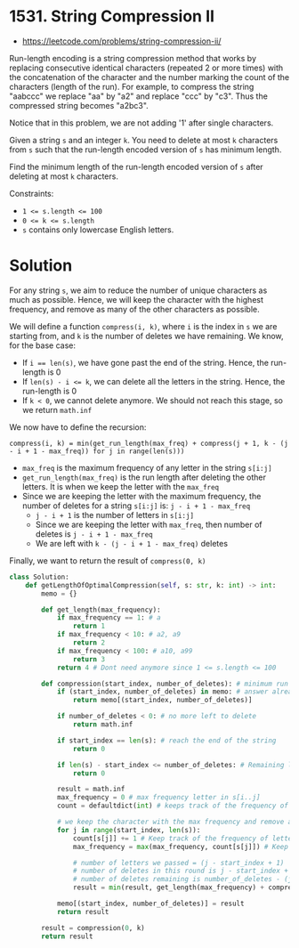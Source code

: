 # 1531. String Compression II

- https://leetcode.com/problems/string-compression-ii/

Run-length encoding is a string compression method that works by replacing consecutive identical characters (repeated 2 or more times) with the concatenation of the character and the number marking the count of the characters (length of the run). For example, to compress the string "aabccc" we replace "aa" by "a2" and replace "ccc" by "c3". Thus the compressed string becomes "a2bc3".

Notice that in this problem, we are not adding '1' after single characters.

Given a string `s` and an integer `k`. You need to delete at most `k` characters from `s` such that the run-length encoded version of `s` has minimum length.

Find the minimum length of the run-length encoded version of `s` after deleting at most `k` characters.

Constraints:

- `1 <= s.length <= 100`
- `0 <= k <= s.length`
- `s` contains only lowercase English letters.

# Solution

For any string `s`, we aim to reduce the number of unique characters as much as possible. Hence, we will keep the character with the highest frequency, and remove as many of the other characters as possible.

We will define a function `compress(i, k)`, where `i` is the index in `s` we are starting from, and `k` is the number of deletes we have remaining. We know, for the base case:

- If `i == len(s)`, we have gone past the end of the string. Hence, the run-length is 0
- If `len(s) - i <= k`, we can delete all the letters in the string. Hence, the run-length is 0
- If `k < 0`, we cannot delete anymore. We should not reach this stage, so we return `math.inf`

We now have to define the recursion:

```
compress(i, k) = min(get_run_length(max_freq) + compress(j + 1, k - (j - i + 1 - max_freq)) for j in range(len(s)))
```

- `max_freq` is the maximum frequency of any letter in the string `s[i:j]`
- `get_run_length(max_freq)` is the run length after deleting the other letters. It is when we keep the letter with the `max_freq`
- Since we are keeping the letter with the maximum frequency, the number of deletes for a string `s[i:j]` is: `j - i + 1 - max_freq`
  - `j - i + 1` is the number of letters in `s[i:j]`
  - Since we are keeping the letter with `max_freq`, then number of deletes is `j - i + 1 - max_freq`
  - We are left with `k - (j - i + 1 - max_freq)` deletes

Finally, we want to return the result of `compress(0, k)`

```python
class Solution:
    def getLengthOfOptimalCompression(self, s: str, k: int) -> int:
        memo = {}

        def get_length(max_frequency):
            if max_frequency == 1: # a
                return 1
            if max_frequency < 10: # a2, a9
                return 2
            if max_frequency < 100: # a10, a99
                return 3
            return 4 # Dont need anymore since 1 <= s.length <= 100

        def compression(start_index, number_of_deletes): # minimum run length to encode s[i:] with at most number_of_deletes deletions
            if (start_index, number_of_deletes) in memo: # answer already computed
                return memo[(start_index, number_of_deletes)]

            if number_of_deletes < 0: # no more left to delete
                return math.inf

            if start_index == len(s): # reach the end of the string
                return 0

            if len(s) - start_index <= number_of_deletes: # Remaining length of the string is shorter than number of deletes
                return 0

            result = math.inf
            max_frequency = 0 # max frequency letter in s[i..j]
            count = defaultdict(int) # keeps track of the frequency of each letter that appeared

            # we keep the character with the max frequency and remove all other characters
            for j in range(start_index, len(s)):
                count[s[j]] += 1 # Keep track of the frequency of letters
                max_frequency = max(max_frequency, count[s[j]]) # Keep track of the letter with the maximum frequency

                # number of letters we passed = (j - start_index + 1)
                # number of deletes in this round is j - start_index + 1 - max_frequency
                # number of deletes remaining is number_of_deletes - (j - start_index + 1 - max_frequency)
                result = min(result, get_length(max_frequency) + compression(j + 1, number_of_deletes - (j - start_index + 1 - max_frequency)))

            memo[(start_index, number_of_deletes)] = result
            return result

        result = compression(0, k)
        return result
```

